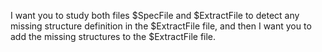 I want you to study both files $SpecFile and $ExtractFile to detect any missing structure definition in the $ExtractFile file, 
and then I want you to add the missing structures to the $ExtractFile file.
